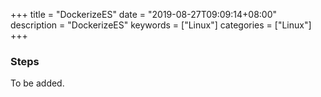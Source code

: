 +++
title = "DockerizeES"
date = "2019-08-27T09:09:14+08:00"
description = "DockerizeES"
keywords = ["Linux"]
categories = ["Linux"]
+++
### Steps
To be added. 
